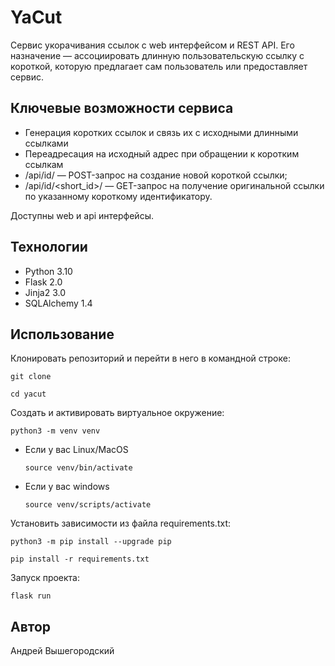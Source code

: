 # YaCut
Сервис укорачивания ссылок с web интерфейсом и REST API. Его назначение — ассоциировать длинную пользовательскую ссылку с короткой, которую предлагает сам пользователь или предоставляет сервис.

## Ключевые возможности сервиса
- Генерация коротких ссылок и связь их с исходными длинными ссылками
- Переадресация на исходный адрес при обращении к коротким ссылкам
- /api/id/ — POST-запрос на создание новой короткой ссылки;
- /api/id/<short_id>/ — GET-запрос на получение оригинальной ссылки по указанному короткому идентификатору.


Доступны web и api интерфейсы.

## Технологии
- Python 3.10
- Flask 2.0
- Jinja2 3.0
- SQLAlchemy 1.4

## Использование
Клонировать репозиторий и перейти в него в командной строке:

```commandline
git clone 
```

```commandline
cd yacut
```

Cоздать и активировать виртуальное окружение:

```commandline
python3 -m venv venv
```

* Если у вас Linux/MacOS

    ```commandline
    source venv/bin/activate
    ```

* Если у вас windows

    ```commandline
    source venv/scripts/activate
    ```

Установить зависимости из файла requirements.txt:

```commandline
python3 -m pip install --upgrade pip
```

```commandline
pip install -r requirements.txt
```

Запуск проекта:
```commandline
flask run
```

## Автор
Андрей Вышегородский